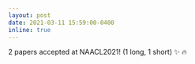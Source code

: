 ```yaml
---
layout: post
date: 2021-03-11 15:59:00-0400
inline: true
---
```


2 papers accepted at NAACL2021! (1 long, 1 short) :sparkles: :fire:
